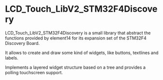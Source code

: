 # LCD_Touch_LibV2_STM32F4Discovery

LCD_Touch_LibV2_STM32F4Discovery is a small library that abstract the functions provided by element14 for its expansion set of the STM32F4 Discovery Board.

It allows to create and draw some kind of widgets, like buttons, textlines and labels.

Implements a layered widget structure based on a tree and provides a polling touchscreen support.
